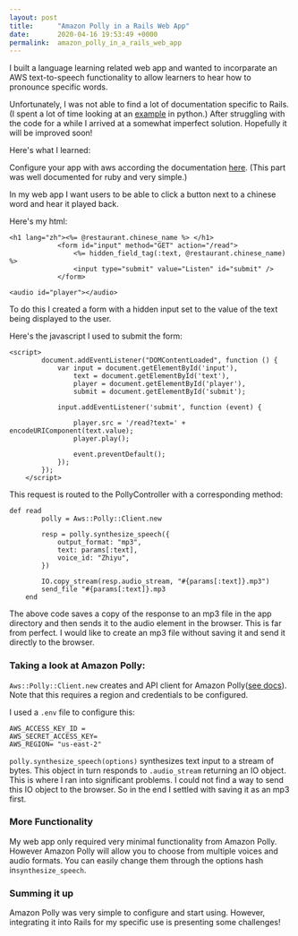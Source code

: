 ```yaml
---
layout: post
title:      "Amazon Polly in a Rails Web App"
date:       2020-04-16 19:53:49 +0000
permalink:  amazon_polly_in_a_rails_web_app
---
```



I built a language learning related web app and wanted to incorparate an AWS text-to-speech functionality to allow learners to hear how to pronounce specific words.  

Unfortunately, I was not able to find a lot of documentation specific to Rails. (I spent a lot of time looking at an [example](http://https://docs.aws.amazon.com/polly/latest/dg/examples-python.html) in python.)  After struggling with the code for a while I arrived at a somewhat imperfect solution.  Hopefully it will be improved soon!

Here's what I learned:

Configure your app with aws according the documentation [here](http://https://docs.aws.amazon.com/sdk-for-ruby/v3/developer-guide/setup-config.html).  (This part was well documented for ruby and very simple.)

In my web app I want users to be able to click a button next to a chinese word and hear it played back. 

Here's my html:

```
<h1 lang="zh"><%= @restaurant.chinese_name %> </h1>
            <form id="input" method="GET" action="/read">
                <%= hidden_field_tag(:text, @restaurant.chinese_name) %>
                <input type="submit" value="Listen" id="submit" />
            </form>

<audio id="player"></audio>
```

To do this I created a form with a hidden input set to the value of the text being displayed to the user.  

Here's the javascript I used to submit the form:

```
<script>
        document.addEventListener("DOMContentLoaded", function () {
            var input = document.getElementById('input'),
                text = document.getElementById('text'),
                player = document.getElementById('player'),
                submit = document.getElementById('submit');
                
            input.addEventListener('submit', function (event) {
            
                player.src = '/read?text=' + encodeURIComponent(text.value);
                player.play();
            
                event.preventDefault();
            });
        });
    </script>
```

This request is routed to the PollyController with a corresponding method:

```
def read 
        polly = Aws::Polly::Client.new

        resp = polly.synthesize_speech({
            output_format: "mp3",
            text: params[:text],
            voice_id: "Zhiyu",
        })
      
        IO.copy_stream(resp.audio_stream, "#{params[:text]}.mp3") 
        send_file "#{params[:text]}.mp3
    end
```

The above code saves a copy of the response to an mp3 file in the app directory and then sends it to the audio element in the browser.  This is far from perfect.  I would like to create an mp3 file without saving it and send it directly to the browser.

### Taking a look at Amazon Polly:

`Aws::Polly::Client.new` creates and API client for Amazon Polly([see docs](http://https://docs.aws.amazon.com/sdk-for-ruby/v2/api/Aws/Polly/Client.html)).  Note that this requires a region and credentials to be configured.

I used a `.env` file to configure this:

```
AWS_ACCESS_KEY_ID =
AWS_SECRET_ACCESS_KEY=
AWS_REGION= "us-east-2"
```

 `polly.synthesize_speech(options)` synthesizes text input to a stream of bytes.  This object in turn responds to `.audio_stream` returning an IO object.  This is where I ran into significant problems.  I could not find a way to send this IO object to the browser.  So in the end I settled with saving it as an mp3 first.

### More Functionality

My web app only required very minimal functionality from Amazon Polly.  However Amazon Polly will allow you to choose from multiple voices and audio formats.  You can easily change them through the options hash in`synthesize_speech`.


### Summing it up

Amazon Polly was very simple to configure and start using.  However, integrating it into Rails for my specific use is presenting some challenges!



